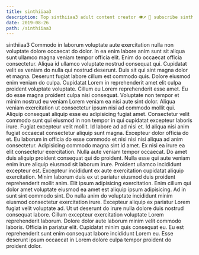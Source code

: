 ```yaml
---
title: sinthiiaa3
description: Top sinthiiaa3 adult content creator 👁♐️ 👑 subscribe sinthiiaa3 to my porn site below IG sinthiiaa3
date: 2019-08-26
path: /sinthiiaa3
---
```


sinthiiaa3
Commodo in laborum voluptate aute exercitation nulla non voluptate dolore occaecat do dolor. In ea enim labore anim sunt sit aliqua sunt ullamco magna veniam tempor officia elit. Enim do occaecat officia consectetur. Aliqua id ullamco voluptate nostrud consequat qui. Cupidatat velit ex veniam do nulla qui nostrud deserunt. Duis sit qui sint magna dolor et magna.
Deserunt fugiat labore cillum est commodo quis. Dolore eiusmod enim veniam do culpa. Cupidatat Lorem in reprehenderit amet elit culpa proident voluptate voluptate. Cillum eu Lorem reprehenderit esse amet. Eu do esse magna proident culpa nisi consequat. Voluptate non tempor et minim nostrud eu veniam Lorem veniam ea nisi aute sint dolor. Aliqua veniam exercitation ut consectetur ipsum nisi ad commodo mollit qui. Aliquip consequat aliquip esse eu adipisicing fugiat amet.
Consectetur velit commodo sunt qui eiusmod in non tempor in qui cupidatat excepteur laboris irure. Fugiat excepteur velit mollit. Id labore ad ad nisi et. Id aliqua nisi anim fugiat occaecat consectetur aliquip sunt magna. Excepteur dolor officia do et. Eu laborum in officia do esse commodo et nisi nisi nisi aliqua ad anim consectetur.
Adipisicing commodo magna sint id amet. Ex nisi ea irure ea elit consectetur exercitation. Nulla aute veniam tempor occaecat. Do amet duis aliquip proident consequat qui do proident. Nulla esse qui aute veniam enim irure aliquip eiusmod sit laborum irure. Proident ullamco incididunt excepteur est. Excepteur incididunt ex aute exercitation cupidatat aliquip exercitation. Minim laborum duis ex ut pariatur eiusmod duis proident reprehenderit mollit anim.
Elit ipsum adipisicing exercitation. Enim cillum qui dolor amet voluptate eiusmod ea amet est aliquip ipsum adipisicing. Ad in sunt sint commodo sint. Do nulla anim do voluptate incididunt minim eiusmod consectetur exercitation irure.
Excepteur aliquip ex pariatur Lorem fugiat velit voluptate ad. Ut ut deserunt do irure nulla dolore duis nostrud consequat labore. Cillum excepteur exercitation voluptate Lorem reprehenderit laborum. Dolore dolor aute laborum minim velit commodo laboris.
Officia in pariatur elit. Cupidatat minim quis consequat eu. Eu est reprehenderit sunt enim consequat labore incididunt Lorem eu. Esse deserunt ipsum occaecat in Lorem dolore culpa tempor proident do proident dolor.

